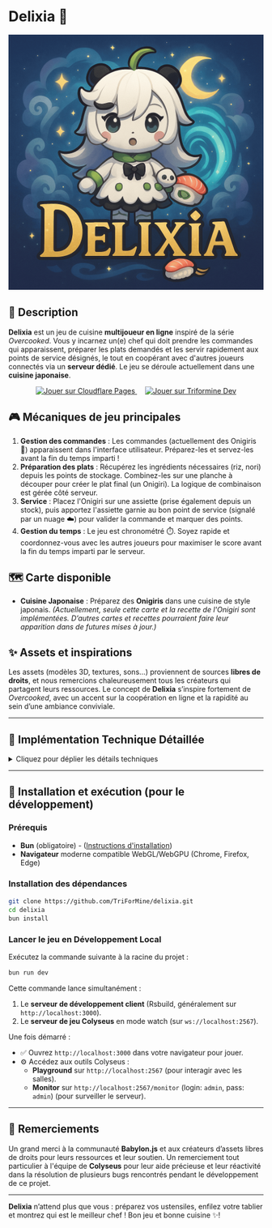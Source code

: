 # Delixia 🍣

![](https://github.com/TriForMine/Delixia/blob/master/public/logo.png)

## 📖 Description

**Delixia** est un jeu de cuisine **multijoueur en ligne** inspiré de la série *Overcooked*. Vous y incarnez un(e) chef qui doit prendre les commandes qui apparaissent, préparer les plats demandés et les servir rapidement aux points de service désignés, le tout en coopérant avec d'autres joueurs connectés via un **serveur dédié**. Le jeu se déroule actuellement dans une **cuisine japonaise**.

<p align="center">
  <a href="https://delixia.pages.dev/" target="_blank">
    <img src="https://img.shields.io/badge/Jouer%20sur-Cloudflare%20Pages-F38020?style=for-the-badge&logo=cloudflarepages" alt="Jouer sur Cloudflare Pages">
  </a>
  &nbsp;&nbsp;&nbsp;
  <a href="https://delixia.triformine.dev/" target="_blank">
    <img src="https://img.shields.io/badge/Jouer%20sur-Triformine%20Dev-blue?style=for-the-badge" alt="Jouer sur Triformine Dev">
  </a>
</p>

## 🎮 Mécaniques de jeu principales

1.  **Gestion des commandes** : Les commandes (actuellement des Onigiris 🍙) apparaissent dans l'interface utilisateur. Préparez-les et servez-les avant la fin du temps imparti !
2.  **Préparation des plats** : Récupérez les ingrédients nécessaires (riz, nori) depuis les points de stockage. Combinez-les sur une planche à découper pour créer le plat final (un Onigiri). La logique de combinaison est gérée côté serveur.
3.  **Service** : Placez l'Onigiri sur une assiette (prise également depuis un stock), puis apportez l'assiette garnie au bon point de service (signalé par un nuage ☁️) pour valider la commande et marquer des points.
4.  **Gestion du temps** : Le jeu est chronométré ⏱️. Soyez rapide et coordonnez-vous avec les autres joueurs pour maximiser le score avant la fin du temps imparti par le serveur.

## 🗺️ Carte disponible

-   **Cuisine Japonaise** : Préparez des **Onigiris** dans une cuisine de style japonais.
    *(Actuellement, seule cette carte et la recette de l'Onigiri sont implémentées. D’autres cartes et recettes pourraient faire leur apparition dans de futures mises à jour.)*

## ✨ Assets et inspirations

Les assets (modèles 3D, textures, sons…) proviennent de sources **libres de droits**, et nous remercions chaleureusement tous les créateurs qui partagent leurs ressources. Le concept de **Delixia** s’inspire fortement de *Overcooked*, avec un accent sur la coopération en ligne et la rapidité au sein d’une ambiance conviviale.

---

## 🔧 Implémentation Technique Détaillée

<details>
<summary>Cliquez pour déplier les détails techniques</summary>

Le jeu repose sur une architecture client-serveur pour permettre le jeu multijoueur en ligne en temps réel.

### Architecture Générale

```mermaid
graph LR
    subgraph Client [&quot;Client (Navigateur)&quot;]
        UI[Interface React]
        Engine[Moteur Babylon.js]
        LocalChar[Contrôleur Local Perso]
        RemoteChar[Contrôleur Distant Perso]
        NetworkClient[Client Colyseus]
        Physics[&quot;Physique (Havok)&quot;]
        MapLoad[Chargeur Carte & Config]

        UI -- interagit --> Engine
        LocalChar -- contrôle --> Engine
        RemoteChar -- réplique état --> Engine
        LocalChar -- envoie inputs --> NetworkClient
        NetworkClient -- reçoit état --> UI & RemoteChar
        Engine -- utilise --> Physics
        Engine -- utilise --> MapLoad
    end

    subgraph Serveur [&quot;Serveur (Dédié)&quot;]
        ColyseusServer[&quot;Serveur Colyseus (Bun)&quot;]
        GameRoomLogic[&quot;Salle de Jeu (Logique & État)&quot;]
        WebSockets[&quot;WebSockets Bun&quot;]
        ServerMapLoad[&quot;Chargeur Carte Serveur & Config&quot;]

        ColyseusServer -- gère --> GameRoomLogic
        GameRoomLogic -- définit logique --> ColyseusServer
        ColyseusServer -- utilise --> WebSockets
        GameRoomLogic -- utilise --> ServerMapLoad
    end

    NetworkClient -- &quot;Connexion WebSocket&quot; --> WebSockets
```

### Moteur 3D & Physique (Babylon.js - Côté Client)

-   **Rendu 3D** : Utilisation de Babylon.js. Le client tente d'utiliser **WebGPU** si disponible et bascule sur **WebGL** en fallback pour une meilleure compatibilité.
-   **Instanciation** : Les objets répétitifs de la carte (murs, comptoirs, etc.) sont chargés une seule fois puis **instanciés** (`instantiateModelsToScene`) pour optimiser les performances de rendu et la mémoire.
-   **Physique** : Intégration du moteur physique **Havok** côté client pour les collisions et les mouvements des personnages. Le contrôleur local gère sa propre logique de mouvement/collision basée sur les contacts physiques détectés.
-   **Ombres** : Utilisation de `CascadedShadowGenerator` optimisée pour un style cartoon et de bonnes performances.
-   **Environnement** : Skybox et `ReflectionProbe` pour l'éclairage basé sur l'image (IBL).
-   **Chargement** : Écran de chargement personnalisé affichant la progression via `AssetsManager`.

### Réseau & Multijoueur (Colyseus - Client & Serveur)

-   **Serveur** : Serveur **Colyseus** tournant sur **Bun** pour de meilleures performances I/O, utilisant `@colyseus/bun-websockets`. Ce serveur tourne en continu pour héberger les parties (sur `delixia-server.triformine.dev`).
    -   **Outils Dev** : Inclut le **Playground** (`http://localhost:2567`) et le **Monitor** (`http://localhost:2567/monitor`, login `admin:admin`) pour le débogage et la supervision en développement local.
-   **Synchronisation d'état** : Utilisation de `Schema` Colyseus pour synchroniser l'état du jeu (`GameRoomState`, `Player`, `InteractableObjectState`, `Order`) en temps réel entre le serveur et tous les clients connectés.
-   **Gestion des Salles** : Système de lobby et de salles de jeu avec listing en temps réel, permettant aux joueurs de rejoindre des parties existantes ou d'en créer de nouvelles.
-   **Communication** : Échange de messages spécifiques via WebSocket pour les actions (mouvement, interaction).
-   **Lissage Client** : Interpolation et prédiction de vélocité simple pour les contrôleurs distants afin de masquer la latence inhérente au jeu en ligne.

### Logique de Jeu & Gameplay (Principalement Côté Serveur)

-   **Contrôleurs de Personnage (Client)** : Distinction entre `LocalCharacterController` (inputs, caméra, physique locale) et `RemoteCharacterController` (réplication de l'état serveur via interpolation).
-   **Gestion des Inputs (Client)** : `InputManager` pour le focus et le pointer lock. Mapping clavier pour les actions.
-   **Animations (Client)** : Blending fluide entre les états d'animation (`CharacterState`).
-   **Système d'Interaction** : L'interaction est initiée par le client, envoyée au serveur pour validation, et l'état résultant est synchronisé à tous les joueurs. La détection de proximité côté client est optimisée via `SpatialGrid`.

    ```mermaid
    sequenceDiagram
        participant Joueur
        participant Client
        participant Serveur [&quot;Serveur (GameRoom)&quot;]

        Joueur->>Client: Appuie sur 'E' près d'un objet
        Client->>Client: Trouve l'objet proche (SpatialGrid)
        Client->>Serveur: Envoie msg 'interact' { objectId }
        Note over Serveur: Validation (état joueur/objet)
        alt Interaction Valide
            Serveur->>Serveur: Modifie ÉtatJeu (état objet, inventaire joueur)
            Serveur-->>Client: Broadcast ÉtatJeu mis à jour (diff Schema)
            Client->>Client: Applique changements (MàJ UI, visuels)
        else Interaction Invalide
            Serveur-->>Client: (Optionnel) Envoie msg d'erreur
        end
    ```

-   **Logique de Recette/Cuisine (Serveur)** : Combinaison d'ingrédients et validation des commandes gérées côté serveur.
-   **Gestion des Commandes & Score (Serveur)** : Le serveur génère les commandes, gère leur cycle de vie et met à jour le score.

### Configuration et Chargement de la Carte

-   **Définition Partagée** : Structure de carte définie dans `@shared/maps/japan.ts` via `MapModelConfig`.
-   **IDs & Hash Déterministes** : Les IDs interactifs sont générés automatiquement et un hash SHA-256 de la configuration est calculé pour garantir la cohérence entre client et serveur.
    ```mermaid
     graph TD
        A[&quot;Fichier Config Partagé (.ts)&quot;] --> B(&quot;Traiter Config&quot;);
        B -- &quot;Génère IDs&quot; --> C{&quot;Config avec IDs&quot;};
        C -- &quot;Calcule Hash&quot; --> D[&quot;Hash Carte (SHA-256)&quot;];

        subgraph Server [&quot;Côté Serveur&quot;]
            E[&quot;Chargeur Serveur&quot;] --> F{&quot;Charge Config + Génère IDs&quot;};
            F --> G[&quot;Stocke Hash Carte<br>Crée États Objets&quot;];
        end

        subgraph Client [&quot;Côté Client&quot;]
            H[&quot;Chargeur Client&quot;] --> I{&quot;Charge Config + Génère IDs&quot;};
            I --> J[&quot;Calcule Hash Carte Client&quot;];
            J --> K{&quot;Compare Hashs&quot;};
            K -- Correspondance --> L[&quot;Charge Modèles 3D<br>Crée Objets Interactifs&quot;];
            K -- Différence --> M[&quot;Affiche Alerte&quot;];
        end

        A --> E;
        A --> H;
        G -- &quot;state.mapHash&quot; --> K;
    ```
-   **Chargement Serveur** : La `GameRoom` initialise l'état des objets interactifs à partir de la configuration.
-   **Chargement Client** : Le `MapLoader` charge les modèles 3D (en utilisant l'instanciation) et vérifie la correspondance du hash de la carte avec celui reçu du serveur.

### Interface Utilisateur (UI - Client)

-   **Framework** : React (v19), TailwindCSS, DaisyUI.
-   **Gestion d'état Client** : Zustand (`useStore`) pour l'état applicatif global.
-   **Intégration Colyseus** : Hooks personnalisés pour la connexion, la gestion d'état et la reconnexion.
-   **Composants UI** : Affichage dynamique des infos de jeu (timer, commandes, score) synchronisé avec l'état Colyseus.

### Optimisations Notables

-   **Rendu** : Instanciation des meshes de la carte, ombres optimisées, hardware scaling, frustum culling.
-   **Réseau** : Throttling intelligent des mises à jour envoyées par le client ; throttle simple côté client pour la réception.
-   **Détection d'Interaction** : `SpatialGrid` et mise en cache de l'objet le plus proche.
-   **Gestion des Ressources** : Pooling de particules, cache de textures, réutilisation des conteneurs d'assets, chargement centralisé des ingrédients.
-   **Calculs Physiques & Mouvement** : Pré-allocation d'objets `Vector3`/`Quaternion`, shape casting optimisé pour la détection du sol/collisions.
-   **Physique** : Configuration `PhysicsAggregate` pour stabiliser le personnage.

### Outillage & Environnement

-   **Bundler** : Rsbuild.
-   **Serveur d'exécution** : Bun.
-   **Langage** : TypeScript (v5.x).
-   **Formatage/Linting** : Biome.
-   **Conteneurisation** : Dockerfile pour le serveur.
-   **CI/CD & Déploiement** : Workflow GitHub Actions pour le client (GitHub Pages & Cloudflare Pages) ; déploiement serveur via Docker Compose sur serveur dédié (hors dépôt).

</details>

---

## 🚀 Installation et exécution (pour le développement)

### Prérequis

-   **Bun** (obligatoire) - ([Instructions d'installation](https://bun.sh/docs/installation))
-   **Navigateur** moderne compatible WebGL/WebGPU (Chrome, Firefox, Edge)

### Installation des dépendances

```sh
git clone https://github.com/TriForMine/delixia.git
cd delixia
bun install
```

### Lancer le jeu en Développement Local

Exécutez la commande suivante à la racine du projet :

```sh
bun run dev
```

Cette commande lance simultanément :
1.  Le **serveur de développement client** (Rsbuild, généralement sur `http://localhost:3000`).
2.  Le **serveur de jeu Colyseus** en mode watch (sur `ws://localhost:2567`).

Une fois démarré :

-   ✅ Ouvrez `http://localhost:3000` dans votre navigateur pour jouer.
-   ⚙️ Accédez aux outils Colyseus :
    -   **Playground** sur `http://localhost:2567` (pour interagir avec les salles).
    -   **Monitor** sur `http://localhost:2567/monitor` (login: `admin`, pass: `admin`) (pour surveiller le serveur).

---

## 🙏 Remerciements

Un grand merci à la communauté **Babylon.js** et aux créateurs d’assets libres de droits pour leurs ressources et leur soutien. Un remerciement tout particulier à l'équipe de **Colyseus** pour leur aide précieuse et leur réactivité dans la résolution de plusieurs bugs rencontrés pendant le développement de ce projet.

---

**Delixia** n’attend plus que vous : préparez vos ustensiles, enfilez votre tablier et montrez qui est le meilleur chef ! Bon jeu et bonne cuisine ✨!